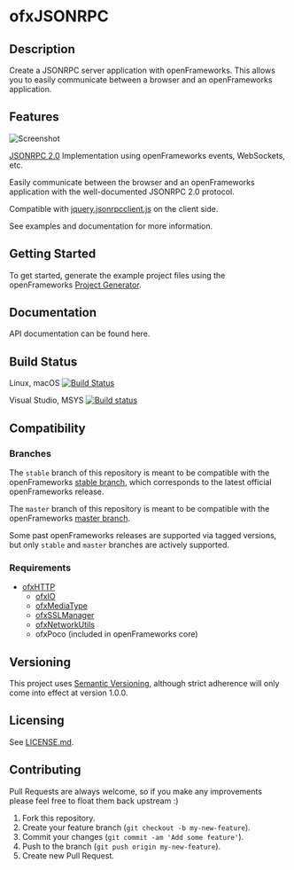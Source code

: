 ofxJSONRPC
==========

Description
-----------

Create a JSONRPC server application with openFrameworks. This allows you to easily communicate between a browser and an openFrameworks application.

Features
--------

![Screenshot](https://github.com/bakercp/ofxJSONRPC/raw/master/docs/screen.png)

[JSONRPC 2.0](http://www.jsonrpc.org/specification) Implementation using openFrameworks events, WebSockets, etc.

Easily communicate between the browser and an openFrameworks application with the well-documented JSONRPC 2.0 protocol.

Compatible with [jquery.jsonrpcclient.js](https://github.com/Textalk/jquery.jsonrpcclient.js) on the client side.

See examples and documentation for more information.

Getting Started
---------------

To get started, generate the example project files using the openFrameworks [Project Generator](http://openframeworks.cc/learning/01_basics/how_to_add_addon_to_project/).

Documentation
-------------

API documentation can be found here.

Build Status
------------

Linux, macOS [![Build Status](https://travis-ci.org/bakercp/ofxJSONRPC.svg?branch=master)](https://travis-ci.org/bakercp/ofxJSONRPC)

Visual Studio, MSYS [![Build status](https://ci.appveyor.com/api/projects/status/knek9qnt6ycl5ra9/branch/master?svg=true)](https://ci.appveyor.com/project/bakercp/ofxjsonrpc/branch/master)

Compatibility
-------------

### Branches

The `stable` branch of this repository is meant to be compatible with the openFrameworks [stable branch](https://github.com/openframeworks/openFrameworks/tree/stable), which corresponds to the latest official openFrameworks release.

The `master` branch of this repository is meant to be compatible with the openFrameworks [master branch](https://github.com/openframeworks/openFrameworks/tree/master).

Some past openFrameworks releases are supported via tagged versions, but only `stable` and `master` branches are actively supported.

### Requirements
-   [ofxHTTP](https://github.com/bakercp/ofxHTTP)
    -   [ofxIO](https://github.com/bakercp/ofxIO)
    -   [ofxMediaType](https://github.com/bakercp/ofxMediaType)
    -   [ofxSSLManager](https://github.com/bakercp/ofxSSLManager)
    -   [ofxNetworkUtils](https://github.com/bakercp/ofxNetworkUtils)
    -   ofxPoco (included in openFrameworks core)

Versioning
----------

This project uses [Semantic Versioning](http://semver.org/), although strict adherence will only come into effect at version 1.0.0.

Licensing
---------

See [LICENSE.md](LICENSE.md).

Contributing
------------

Pull Requests are always welcome, so if you make any improvements please feel free to float them back upstream :)

1.  Fork this repository.
2.  Create your feature branch (`git checkout -b my-new-feature`).
3.  Commit your changes (`git commit -am 'Add some feature'`).
4.  Push to the branch (`git push origin my-new-feature`).
5.  Create new Pull Request.
